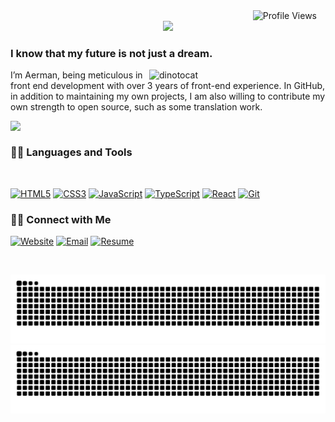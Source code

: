 <div align="right">
  <img align="top" src="https://komarev.com/ghpvc/?username=Miever1&label=Profile-Views&color=blue&style=plastic" alt="Profile Views" />&emsp;
</div>

<div align="center">
  <img src="https://miever.s3.ap-east-1.amazonaws.com/static/main-logo-big.png" />
</div>

### I know that my future is not just a dream.

<div>
  <img align="right" src="https://octodex.github.com/images/dinotocat.png" alt="dinotocat" style="width:282px;" />
  <p>
    I’m Aerman, being meticulous in front end development with over 3 years of front-end experience. In GitHub, in addition to maintaining my own projects, I am also willing to contribute my own strength to open source, such as some translation work.
  </p>
</div>
<div>
  <img align="top" src="https://github-readme-stats-ten-gilt.vercel.app/api?username=Miever1&count_private=true&show_icons=true&theme=radical&include_all_commits=true" />
</div>

### 👨‍💻 Languages and Tools

<br />

[![HTML5](https://img.shields.io/badge/-HTML5-E34F26?style=flat&logo=html5&logoColor=white&link=https://github.com/Miever1)](https://github.com/Miever1) 
[![CSS3](https://img.shields.io/badge/-CSS3-1572B6?style=flat&logo=css3&link=https://github.com/Miever1)](https://github.com/Miever1) 
[![JavaScript](https://img.shields.io/badge/-JavaScript-black?style=flat&logo=javascript&link=https://github.com/Miever1)](https://github.com/Miever1) 
[![TypeScript](https://img.shields.io/badge/-TypeScript-black?style=flat&logo=typescript&link=https://github.com/Miever1)](https://github.com/Miever1) 
[![React](https://img.shields.io/badge/-React-black?style=flat&logo=react&link=https://github.com/Miever1)](https://github.com/Miever1) 
[![Git](https://img.shields.io/badge/-Git-black?style=flat&logo=git&link=https://github.com/Miever1)](https://github.com/Miever1) 

### 🤝🏻 Connect with Me

<p>
<a href="https://miever.net" target="_blank"><img alt="Website" src="https://img.shields.io/badge/Website-https://miever.net-yellow?style=flat&logo=google-chrome&logoColor=red"></a>
<a href="mailto:miever1@163.com"><img alt="Email" src="https://img.shields.io/badge/Email-miever1@163.com-green?style=flat&logo=gmail&logoColor=violet"></a>
<a href="https://rxresu.me/imiever7/miever-upm" target="_blank"><img alt="Resume" src="https://img.shields.io/badge/Resume-https://rxresu.me-12aa9c?style=flat&logo=readme&logoColor=#ccc"></a>
</p>

<br />

![GitHub Snake Light](https://raw.githubusercontent.com/Miever1/Miever1/output/github-contribution-grid-snake.svg#gh-light-mode-only)
![GitHub Snake Dark](https://raw.githubusercontent.com/Miever1/Miever1/output/github-contribution-grid-snake-dark.svg#gh-dark-mode-only)




